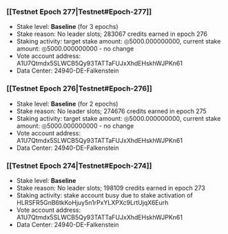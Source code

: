 ### [[Testnet Epoch 277|Testnet#Epoch-277]]
* Stake level: **Baseline** (for 3 epochs)
* Stake reason: No leader slots; 283067 credits earned in epoch 276
* Staking activity: target stake amount: ◎5000.000000000, current stake amount: ◎5000.000000000 - no change
* Vote account address: A1U7Qtmdx5SLWCB5Qy93TATTaFUJxXhdEHskhWJPKn61
* Data Center: 24940-DE-Falkenstein
### [[Testnet Epoch 276|Testnet#Epoch-276]]
* Stake level: **Baseline** (for 2 epochs)
* Stake reason: No leader slots; 274676 credits earned in epoch 275
* Staking activity: target stake amount: ◎5000.000000000, current stake amount: ◎5000.000000000 - no change
* Vote account address: A1U7Qtmdx5SLWCB5Qy93TATTaFUJxXhdEHskhWJPKn61
* Data Center: 24940-DE-Falkenstein
### [[Testnet Epoch 274|Testnet#Epoch-274]]
* Stake level: **Baseline**
* Stake reason: No leader slots; 198109 credits earned in epoch 273
* Staking activity: stake account busy due to stake activation of HLRSFR5GnB6tkKoHjuy5n1rPxYLXPXc9LrtUjqX6Eurh
* Vote account address: A1U7Qtmdx5SLWCB5Qy93TATTaFUJxXhdEHskhWJPKn61
* Data Center: 24940-DE-Falkenstein
